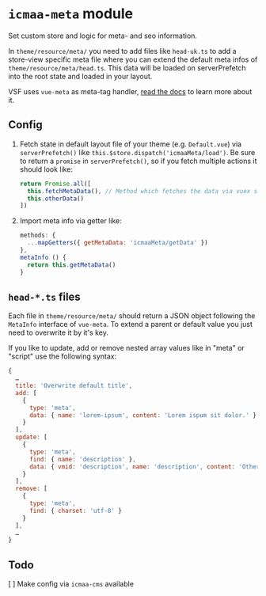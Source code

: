 # `icmaa-meta` module

Set custom store and logic for meta- and seo information.

In `theme/resource/meta/` you need to add files like `head-uk.ts` to add a store-view specific meta file where you can extend the default meta infos of `theme/resource/meta/head.ts`. This data will be loaded on serverPrefetch into the root state and loaded in your layout.

VSF uses `vue-meta` as meta-tag handler, [read the docs](https://vue-meta.nuxtjs.org/) to learn more about it.

## Config

1. Fetch state in default layout file of your theme (e.g. `Default.vue`) via `serverPrefetch()` like `this.$store.dispatch('icmaaMeta/load')`. Be sure to return a `promise` in `serverPrefetch()`, so if you fetch multiple actions it should look like:
   ```javascript
   return Promise.all([
     this.fetchMetaData(), // Method which fetches the data via vuex store
     this.otherData()
   ])
   ```
2. Import meta info via getter like:
   ```javascript
   methods: {
     ...mapGetters({ getMetaData: 'icmaaMeta/getData' })
   },
   metaInfo () {
     return this.getMetaData()
   }
   ```

## `head-*.ts` files

Each file in `theme/resource/meta/` should return a JSON object following the `MetaInfo` interface of `vue-meta`.
To extend a parent or default value you just need to overwrite it by it's key.

If you like to update, add or remove nested array values like in "meta" or "script" use the following syntax:
```javascript
{
  …
  title: 'Overwrite default title',
  add: [
    {
      type: 'meta',
      data: { name: 'lorem-ipsum', content: 'Lorem ispum sit dolor.' }
    }
  ],
  update: [
    {
      type: 'meta',
      find: { name: 'description' },
      data: { vmid: 'description', name: 'description', content: 'Other description' }
    }
  ],
  remove: [
    {
      type: 'meta',
      find: { charset: 'utf-8' }
    }
  ],
  …
}
```

## Todo

[ ] Make config via `icmaa-cms` available
